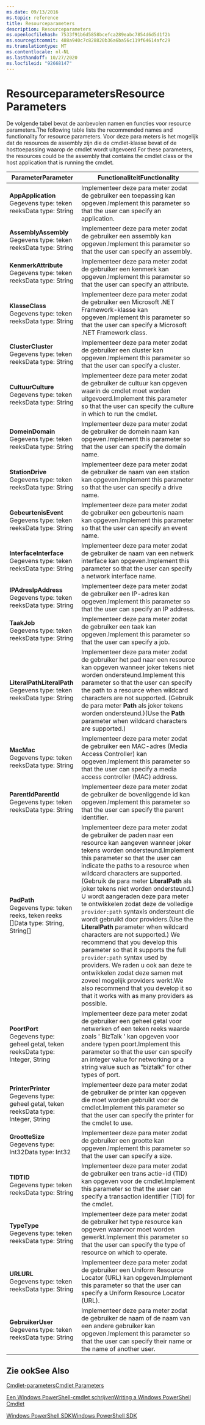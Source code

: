 ```yaml
---
ms.date: 09/13/2016
ms.topic: reference
title: Resourceparameters
description: Resourceparameters
ms.openlocfilehash: 7533f91b6d5858bcefca289eabc7854d6d5d1f2b
ms.sourcegitcommit: 488a940c7c828820b36a6ba56c119f64614afc29
ms.translationtype: MT
ms.contentlocale: nl-NL
ms.lasthandoff: 10/27/2020
ms.locfileid: "92668147"
---
```

# <a name="resource-parameters"></a><span data-ttu-id="3511a-103">Resourceparameters</span><span class="sxs-lookup"><span data-stu-id="3511a-103">Resource Parameters</span></span>

<span data-ttu-id="3511a-104">De volgende tabel bevat de aanbevolen namen en functies voor resource parameters.</span><span class="sxs-lookup"><span data-stu-id="3511a-104">The following table lists the recommended names and functionality for resource parameters.</span></span> <span data-ttu-id="3511a-105">Voor deze para meters is het mogelijk dat de resources de assembly zijn die de cmdlet-klasse bevat of de hosttoepassing waarop de cmdlet wordt uitgevoerd.</span><span class="sxs-lookup"><span data-stu-id="3511a-105">For these parameters, the resources could be the assembly that contains the cmdlet class or the host application that is running the cmdlet.</span></span>

|<span data-ttu-id="3511a-106">Parameter</span><span class="sxs-lookup"><span data-stu-id="3511a-106">Parameter</span></span>|<span data-ttu-id="3511a-107">Functionaliteit</span><span class="sxs-lookup"><span data-stu-id="3511a-107">Functionality</span></span>|
|---|---|
|<span data-ttu-id="3511a-108">**App**</span><span class="sxs-lookup"><span data-stu-id="3511a-108">**Application**</span></span><br><span data-ttu-id="3511a-109">Gegevens type: teken reeks</span><span class="sxs-lookup"><span data-stu-id="3511a-109">Data type: String</span></span>|<span data-ttu-id="3511a-110">Implementeer deze para meter zodat de gebruiker een toepassing kan opgeven.</span><span class="sxs-lookup"><span data-stu-id="3511a-110">Implement this parameter so that the user can specify an application.</span></span>|
|<span data-ttu-id="3511a-111">**Assembly**</span><span class="sxs-lookup"><span data-stu-id="3511a-111">**Assembly**</span></span><br><span data-ttu-id="3511a-112">Gegevens type: teken reeks</span><span class="sxs-lookup"><span data-stu-id="3511a-112">Data type: String</span></span>|<span data-ttu-id="3511a-113">Implementeer deze para meter zodat de gebruiker een assembly kan opgeven.</span><span class="sxs-lookup"><span data-stu-id="3511a-113">Implement this parameter so that the user can specify an assembly.</span></span>|
|<span data-ttu-id="3511a-114">**Kenmerk**</span><span class="sxs-lookup"><span data-stu-id="3511a-114">**Attribute**</span></span><br><span data-ttu-id="3511a-115">Gegevens type: teken reeks</span><span class="sxs-lookup"><span data-stu-id="3511a-115">Data type: String</span></span>|<span data-ttu-id="3511a-116">Implementeer deze para meter zodat de gebruiker een kenmerk kan opgeven.</span><span class="sxs-lookup"><span data-stu-id="3511a-116">Implement this parameter so that the user can specify an attribute.</span></span>|
|<span data-ttu-id="3511a-117">**Klasse**</span><span class="sxs-lookup"><span data-stu-id="3511a-117">**Class**</span></span><br><span data-ttu-id="3511a-118">Gegevens type: teken reeks</span><span class="sxs-lookup"><span data-stu-id="3511a-118">Data type: String</span></span>|<span data-ttu-id="3511a-119">Implementeer deze para meter zodat de gebruiker een Microsoft .NET Framework-klasse kan opgeven.</span><span class="sxs-lookup"><span data-stu-id="3511a-119">Implement this parameter so that the user can specify a Microsoft .NET Framework class.</span></span>|
|<span data-ttu-id="3511a-120">**Cluster**</span><span class="sxs-lookup"><span data-stu-id="3511a-120">**Cluster**</span></span><br><span data-ttu-id="3511a-121">Gegevens type: teken reeks</span><span class="sxs-lookup"><span data-stu-id="3511a-121">Data type: String</span></span>|<span data-ttu-id="3511a-122">Implementeer deze para meter zodat de gebruiker een cluster kan opgeven.</span><span class="sxs-lookup"><span data-stu-id="3511a-122">Implement this parameter so that the user can specify a cluster.</span></span>|
|<span data-ttu-id="3511a-123">**Cultuur**</span><span class="sxs-lookup"><span data-stu-id="3511a-123">**Culture**</span></span><br><span data-ttu-id="3511a-124">Gegevens type: teken reeks</span><span class="sxs-lookup"><span data-stu-id="3511a-124">Data type: String</span></span>|<span data-ttu-id="3511a-125">Implementeer deze para meter zodat de gebruiker de cultuur kan opgeven waarin de cmdlet moet worden uitgevoerd.</span><span class="sxs-lookup"><span data-stu-id="3511a-125">Implement this parameter so that the user can specify the culture in which to run the cmdlet.</span></span>|
|<span data-ttu-id="3511a-126">**Domein**</span><span class="sxs-lookup"><span data-stu-id="3511a-126">**Domain**</span></span><br><span data-ttu-id="3511a-127">Gegevens type: teken reeks</span><span class="sxs-lookup"><span data-stu-id="3511a-127">Data type: String</span></span>|<span data-ttu-id="3511a-128">Implementeer deze para meter zodat de gebruiker de domein naam kan opgeven.</span><span class="sxs-lookup"><span data-stu-id="3511a-128">Implement this parameter so that the user can specify the domain name.</span></span>|
|<span data-ttu-id="3511a-129">**Station**</span><span class="sxs-lookup"><span data-stu-id="3511a-129">**Drive**</span></span><br><span data-ttu-id="3511a-130">Gegevens type: teken reeks</span><span class="sxs-lookup"><span data-stu-id="3511a-130">Data type: String</span></span>|<span data-ttu-id="3511a-131">Implementeer deze para meter zodat de gebruiker de naam van een station kan opgeven.</span><span class="sxs-lookup"><span data-stu-id="3511a-131">Implement this parameter so that the user can specify a drive name.</span></span>|
|<span data-ttu-id="3511a-132">**Gebeurtenis**</span><span class="sxs-lookup"><span data-stu-id="3511a-132">**Event**</span></span><br><span data-ttu-id="3511a-133">Gegevens type: teken reeks</span><span class="sxs-lookup"><span data-stu-id="3511a-133">Data type: String</span></span>|<span data-ttu-id="3511a-134">Implementeer deze para meter zodat de gebruiker een gebeurtenis naam kan opgeven.</span><span class="sxs-lookup"><span data-stu-id="3511a-134">Implement this parameter so that the user can specify an event name.</span></span>|
|<span data-ttu-id="3511a-135">**Interface**</span><span class="sxs-lookup"><span data-stu-id="3511a-135">**Interface**</span></span><br><span data-ttu-id="3511a-136">Gegevens type: teken reeks</span><span class="sxs-lookup"><span data-stu-id="3511a-136">Data type: String</span></span>|<span data-ttu-id="3511a-137">Implementeer deze para meter zodat de gebruiker de naam van een netwerk interface kan opgeven.</span><span class="sxs-lookup"><span data-stu-id="3511a-137">Implement this parameter so that the user can specify a network interface name.</span></span>|
|<span data-ttu-id="3511a-138">**IPAdres**</span><span class="sxs-lookup"><span data-stu-id="3511a-138">**IpAddress**</span></span><br><span data-ttu-id="3511a-139">Gegevens type: teken reeks</span><span class="sxs-lookup"><span data-stu-id="3511a-139">Data type: String</span></span>|<span data-ttu-id="3511a-140">Implementeer deze para meter zodat de gebruiker een IP-adres kan opgeven.</span><span class="sxs-lookup"><span data-stu-id="3511a-140">Implement this parameter so that the user can specify an IP address.</span></span>|
|<span data-ttu-id="3511a-141">**Taak**</span><span class="sxs-lookup"><span data-stu-id="3511a-141">**Job**</span></span><br><span data-ttu-id="3511a-142">Gegevens type: teken reeks</span><span class="sxs-lookup"><span data-stu-id="3511a-142">Data type: String</span></span>|<span data-ttu-id="3511a-143">Implementeer deze para meter zodat de gebruiker een taak kan opgeven.</span><span class="sxs-lookup"><span data-stu-id="3511a-143">Implement this parameter so that the user can specify a job.</span></span>|
|<span data-ttu-id="3511a-144">**LiteralPath**</span><span class="sxs-lookup"><span data-stu-id="3511a-144">**LiteralPath**</span></span><br><span data-ttu-id="3511a-145">Gegevens type: teken reeks</span><span class="sxs-lookup"><span data-stu-id="3511a-145">Data type: String</span></span>|<span data-ttu-id="3511a-146">Implementeer deze para meter zodat de gebruiker het pad naar een resource kan opgeven wanneer joker tekens niet worden ondersteund.</span><span class="sxs-lookup"><span data-stu-id="3511a-146">Implement this parameter so that the user can specify the path to a resource when wildcard characters are not supported.</span></span> <span data-ttu-id="3511a-147">(Gebruik de para meter **Path** als joker tekens worden ondersteund.)</span><span class="sxs-lookup"><span data-stu-id="3511a-147">(Use the **Path** parameter when wildcard characters are supported.)</span></span>|
|<span data-ttu-id="3511a-148">**Mac**</span><span class="sxs-lookup"><span data-stu-id="3511a-148">**Mac**</span></span><br><span data-ttu-id="3511a-149">Gegevens type: teken reeks</span><span class="sxs-lookup"><span data-stu-id="3511a-149">Data type: String</span></span>|<span data-ttu-id="3511a-150">Implementeer deze para meter zodat de gebruiker een MAC-adres (Media Access Controller) kan opgeven.</span><span class="sxs-lookup"><span data-stu-id="3511a-150">Implement this parameter so that the user can specify a media access controller (MAC) address.</span></span>|
|<span data-ttu-id="3511a-151">**ParentId**</span><span class="sxs-lookup"><span data-stu-id="3511a-151">**ParentId**</span></span><br><span data-ttu-id="3511a-152">Gegevens type: teken reeks</span><span class="sxs-lookup"><span data-stu-id="3511a-152">Data type: String</span></span>|<span data-ttu-id="3511a-153">Implementeer deze para meter zodat de gebruiker de bovenliggende id kan opgeven.</span><span class="sxs-lookup"><span data-stu-id="3511a-153">Implement this parameter so that the user can specify the parent identifier.</span></span>|
|<span data-ttu-id="3511a-154">**Pad**</span><span class="sxs-lookup"><span data-stu-id="3511a-154">**Path**</span></span><br><span data-ttu-id="3511a-155">Gegevens type: teken reeks, teken reeks []</span><span class="sxs-lookup"><span data-stu-id="3511a-155">Data type: String, String[]</span></span>|<span data-ttu-id="3511a-156">Implementeer deze para meter zodat de gebruiker de paden naar een resource kan aangeven wanneer joker tekens worden ondersteund.</span><span class="sxs-lookup"><span data-stu-id="3511a-156">Implement this parameter so that the user can indicate the paths to a resource when wildcard characters are supported.</span></span> <span data-ttu-id="3511a-157">(Gebruik de para meter **LiteralPath** als joker tekens niet worden ondersteund.) U wordt aangeraden deze para meter te ontwikkelen zodat deze de volledige `provider:path` syntaxis ondersteunt die wordt gebruikt door providers.</span><span class="sxs-lookup"><span data-stu-id="3511a-157">(Use the **LiteralPath** parameter when wildcard characters are not supported.) We recommend that you develop this parameter so that it supports the full `provider:path` syntax used by providers.</span></span> <span data-ttu-id="3511a-158">We raden u ook aan deze te ontwikkelen zodat deze samen met zoveel mogelijk providers werkt.</span><span class="sxs-lookup"><span data-stu-id="3511a-158">We also recommend that you develop it so that it works with as many providers as possible.</span></span>|
|<span data-ttu-id="3511a-159">**Poort**</span><span class="sxs-lookup"><span data-stu-id="3511a-159">**Port**</span></span><br><span data-ttu-id="3511a-160">Gegevens type: geheel getal, teken reeks</span><span class="sxs-lookup"><span data-stu-id="3511a-160">Data type: Integer, String</span></span>|<span data-ttu-id="3511a-161">Implementeer deze para meter zodat de gebruiker een geheel getal voor netwerken of een teken reeks waarde zoals ' BizTalk ' kan opgeven voor andere typen poort.</span><span class="sxs-lookup"><span data-stu-id="3511a-161">Implement this parameter so that the user can specify an integer value for networking or a string value such as "biztalk" for other types of port.</span></span>|
|<span data-ttu-id="3511a-162">**Printer**</span><span class="sxs-lookup"><span data-stu-id="3511a-162">**Printer**</span></span><br><span data-ttu-id="3511a-163">Gegevens type: geheel getal, teken reeks</span><span class="sxs-lookup"><span data-stu-id="3511a-163">Data type: Integer, String</span></span>|<span data-ttu-id="3511a-164">Implementeer deze para meter zodat de gebruiker de printer kan opgeven die moet worden gebruikt voor de cmdlet.</span><span class="sxs-lookup"><span data-stu-id="3511a-164">Implement this parameter so that the user can specify the printer for the cmdlet to use.</span></span>|
|<span data-ttu-id="3511a-165">**Grootte**</span><span class="sxs-lookup"><span data-stu-id="3511a-165">**Size**</span></span><br><span data-ttu-id="3511a-166">Gegevens type: Int32</span><span class="sxs-lookup"><span data-stu-id="3511a-166">Data type: Int32</span></span>|<span data-ttu-id="3511a-167">Implementeer deze para meter zodat de gebruiker een grootte kan opgeven.</span><span class="sxs-lookup"><span data-stu-id="3511a-167">Implement this parameter so that the user can specify a size.</span></span>|
|<span data-ttu-id="3511a-168">**TID**</span><span class="sxs-lookup"><span data-stu-id="3511a-168">**TID**</span></span><br><span data-ttu-id="3511a-169">Gegevens type: teken reeks</span><span class="sxs-lookup"><span data-stu-id="3511a-169">Data type: String</span></span>|<span data-ttu-id="3511a-170">Implementeer deze para meter zodat de gebruiker een trans actie-id (TID) kan opgeven voor de cmdlet.</span><span class="sxs-lookup"><span data-stu-id="3511a-170">Implement this parameter so that the user can specify a transaction identifier (TID) for the cmdlet.</span></span>|
|<span data-ttu-id="3511a-171">**Type**</span><span class="sxs-lookup"><span data-stu-id="3511a-171">**Type**</span></span><br><span data-ttu-id="3511a-172">Gegevens type: teken reeks</span><span class="sxs-lookup"><span data-stu-id="3511a-172">Data type: String</span></span>|<span data-ttu-id="3511a-173">Implementeer deze para meter zodat de gebruiker het type resource kan opgeven waarvoor moet worden gewerkt.</span><span class="sxs-lookup"><span data-stu-id="3511a-173">Implement this parameter so that the user can specify the type of resource on which to operate.</span></span>|
|<span data-ttu-id="3511a-174">**URL**</span><span class="sxs-lookup"><span data-stu-id="3511a-174">**URL**</span></span><br><span data-ttu-id="3511a-175">Gegevens type: teken reeks</span><span class="sxs-lookup"><span data-stu-id="3511a-175">Data type: String</span></span>|<span data-ttu-id="3511a-176">Implementeer deze para meter zodat de gebruiker een Uniform Resource Locator (URL) kan opgeven.</span><span class="sxs-lookup"><span data-stu-id="3511a-176">Implement this parameter so that the user can specify a Uniform Resource Locator (URL).</span></span>|
|<span data-ttu-id="3511a-177">**Gebruiker**</span><span class="sxs-lookup"><span data-stu-id="3511a-177">**User**</span></span><br><span data-ttu-id="3511a-178">Gegevens type: teken reeks</span><span class="sxs-lookup"><span data-stu-id="3511a-178">Data type: String</span></span>|<span data-ttu-id="3511a-179">Implementeer deze para meter zodat de gebruiker de naam of de naam van een andere gebruiker kan opgeven.</span><span class="sxs-lookup"><span data-stu-id="3511a-179">Implement this parameter so that the user can specify their name or the name of another user.</span></span>|

## <a name="see-also"></a><span data-ttu-id="3511a-180">Zie ook</span><span class="sxs-lookup"><span data-stu-id="3511a-180">See Also</span></span>

[<span data-ttu-id="3511a-181">Cmdlet-parameters</span><span class="sxs-lookup"><span data-stu-id="3511a-181">Cmdlet Parameters</span></span>](./cmdlet-parameters.md)

[<span data-ttu-id="3511a-182">Een Windows PowerShell-cmdlet schrijven</span><span class="sxs-lookup"><span data-stu-id="3511a-182">Writing a Windows PowerShell Cmdlet</span></span>](./writing-a-windows-powershell-cmdlet.md)

[<span data-ttu-id="3511a-183">Windows PowerShell SDK</span><span class="sxs-lookup"><span data-stu-id="3511a-183">Windows PowerShell SDK</span></span>](../windows-powershell-reference.md)
